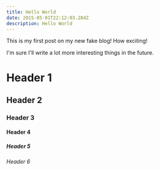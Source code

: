 ```yaml
---
title: Hello World
date: 2015-05-01T22:12:03.284Z
description: Hello World
---
```

This is my first post on my new fake blog! How exciting!

I'm sure I'll write a lot more interesting things in the future.



# Header 1

## Header 2

### Header 3

#### Header 4

##### Header 5

###### Header 6

>